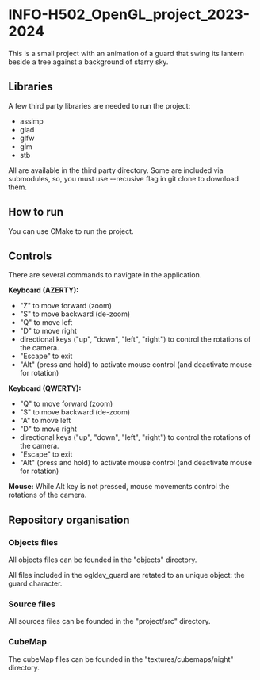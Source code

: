# INFO-H502_OpenGL_project_2023-2024

This is a small project with an animation of a guard that swing its lantern beside a tree against a background of starry sky.

## Libraries

A few third party libraries are needed to run the project:

- assimp
- glad
- glfw
- glm
- stb

All are available in the third party directory. Some are included via submodules, so, you must use --recusive flag in git clone to download them.


## How to run

You can use CMake to run the project.


## Controls

There are several commands to navigate in the application. <br/>

**Keyboard (AZERTY):**
- "Z" to move forward (zoom)
- "S" to move backward (de-zoom)
- "Q" to move left
- "D" to move right
- directional keys ("up", "down", "left", "right") to control the rotations of the camera.
- "Escape" to exit
- "Alt" (press and hold) to activate mouse control (and deactivate mouse for rotation)

**Keyboard (QWERTY):**
- "Q" to move forward (zoom)
- "S" to move backward (de-zoom)
- "A" to move left
- "D" to move right
- directional keys ("up", "down", "left", "right") to control the rotations of the camera.
- "Escape" to exit
- "Alt" (press and hold) to activate mouse control (and deactivate mouse for rotation)

**Mouse:**
While Alt key is not pressed, mouse movements control the rotations of the camera.


## Repository organisation

### Objects files

All objects files can be founded in the "objects" directory. <br/>

All files included in the ogldev_guard are retated to an unique object: the guard character.

### Source files

All sources files can be founded in the "project/src" directory.

### CubeMap

The cubeMap files can be founded in the "textures/cubemaps/night" directory.
